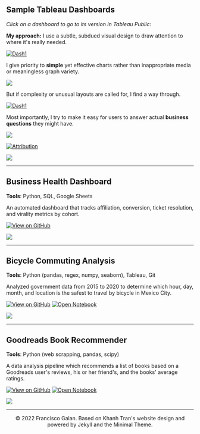 ## Sample Tableau Dashboards

*Click on a dashboard to go to its version in Tableau Public*:

**My approach:** I use a subtle, subdued visual design to draw attention to where it's really needed.

[![Dash1](https://raw.githubusercontent.com/FranciscoGalan/FranciscoGalan.github.io/main/images/Sample%20dashboards/G_Ads.JPG)](https://public.tableau.com/views/GoogleAdsDashboardwthinlinegraphs/Overview?:language=en-US&:sid=&:display_count=n&:origin=viz_share_link)



I give priority to **simple** yet effective charts rather than inappropriate media or meaningless graph variety.

[![](https://raw.githubusercontent.com/FranciscoGalan/FranciscoGalan.github.io/main/images/Sample%20dashboards/Region_Overview.JPG)](https://public.tableau.com/views/DashboardSuperTablebyRegionandCountry/RegionOverview?:language=en-US&:sid=&:display_count=n&:origin=viz_share_link)



But if complexity or unusual layouts are called for, I find a way through.

[![Dash1](https://raw.githubusercontent.com/FranciscoGalan/FranciscoGalan.github.io/main/images/Sample%20dashboards/SEO_Perf.png)](https://public.tableau.com/views/SEOPerformanceDashboard_17141566194850/Main?:language=en-US&:sid=&:display_count=n&:origin=viz_share_link)



Most importantly, I try to make it easy for users to answer actual **business questions** they might have.

[![](https://raw.githubusercontent.com/FranciscoGalan/FranciscoGalan.github.io/main/images/Sample%20dashboards/Data_availability.png)](https://public.tableau.com/views/DataAvailabilitydashboard/Dataavailability?:language=en-US&:sid=&:display_count=n&:origin=viz_share_link)



[![Attribution](https://raw.githubusercontent.com/FranciscoGalan/FranciscoGalan.github.io/main/images/Sample%20dashboards/Dash3.PNG)](https://public.tableau.com/views/Keywordsdashboard/Adthena?:language=en-US&:sid=&:display_count=n&:origin=viz_share_link)



[![](https://raw.githubusercontent.com/FranciscoGalan/FranciscoGalan.github.io/main/images/Sample%20dashboards/AVC.JPG)](https://public.tableau.com/views/AmazonVendorCentraldashboardswithlandingpage/LandingPage?:language=en-US&:sid=&:display_count=n&:origin=viz_share_link)









------

## Business Health Dashboard

**Tools**: Python, SQL, Google Sheets

An automated dashboard that tracks affiliation, conversion, ticket resolution, and virality metrics by cohort.

[![View on GitHub](https://img.shields.io/badge/GitHub-View_on_GitHub-blue?logo=GitHub)](https://github.com/FranciscoGalan/Business_Health_Dashboard)

![](https://raw.githubusercontent.com/FranciscoGalan/Business_Health_Dashboard/main/Media/Business%20Health%20Dashboard.png)



---


## Bicycle Commuting Analysis

**Tools**: Python (pandas, regex, numpy, seaborn), Tableau, Git

Analyzed government data from 2015 to 2020 to determine which hour, day, month, and location is the safest to travel by bicycle in Mexico City.

[![View on GitHub](https://img.shields.io/badge/GitHub-View_on_GitHub-blue?logo=GitHub)](https://github.com/FranciscoGalan/Bicycle_Commuting_Mexico_City) [![Open Notebook](https://img.shields.io/badge/Jupyter-Open_Notebook-blue?logo=Jupyter)](https://nbviewer.org/github/FranciscoGalan/Bicycle_Commuting_Mexico_City/blob/main/main.ipynb)

![](https://raw.githubusercontent.com/FranciscoGalan/Bicycle_Commuting_Mexico_City/main/Media/Mapa_incidentes_viales.jpg)



---


## Goodreads Book Recommender

**Tools**: Python (web scrapping, pandas, scipy)

A data analysis pipeline which recommends a list of books based on a Goodreads user's reviews, his or her friend's, and the books' average  ratings.

[![View on GitHub](https://img.shields.io/badge/GitHub-View_on_GitHub-blue?logo=GitHub)](https://github.com/FranciscoGalan/Goodreads_Book_Recommender) [![Open Notebook](https://img.shields.io/badge/Jupyter-Open_Notebook-blue?logo=Jupyter)](https://nbviewer.org/github/FranciscoGalan/Goodreads_Book_Recommender/blob/main/main.ipynb)

![](https://raw.githubusercontent.com/FranciscoGalan/Goodreads_Book_Recommender/main/Media/recommended_books_francisco_galan.PNG)

---
<center>© 2022 Francisco Galan. Based on Khanh Tran's website design and powered by Jekyll and the Minimal Theme.</center>


